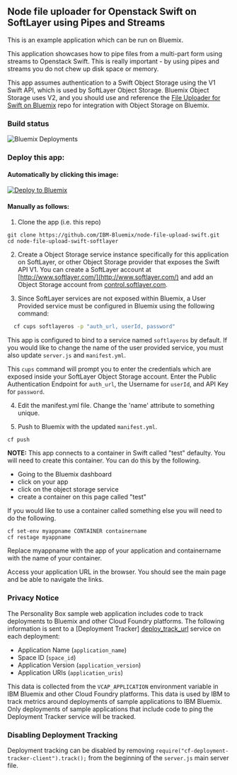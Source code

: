 ## Node file uploader for Openstack Swift on SoftLayer using Pipes and Streams

This is an example application which can be run on Bluemix.

This application showcases how to pipe files from a multi-part form using streams to Openstack Swift.  This is really important - by using pipes and streams you do not chew up disk space or memory.

This app assumes authentication to a Swift Object Storage using the V1 Swift API, which is used by SoftLayer Object Storage. Bluemix Object Storage uses V2, and you should use and reference the [File Uploader for Swift on Bluemix](https://github.com/IBM-Bluemix/node-file-upload-swift) repo for integration with Object Storage on Bluemix.

### Build status
![Bluemix Deployments](https://deployment-tracker.mybluemix.net/stats/c18028c774d53b033ce21310498c7ba0/badge.svg)

### Deploy this app:

####  Automatically by clicking this image:

[![Deploy to Bluemix](https://deployment-tracker.mybluemix.net/stats/c18028c774d53b033ce21310498c7ba0/button.svg)](https://bluemix.net/deploy?repository=https://github.com/IBM-Bluemix/node-file-upload-swift.git)

#### Manually as follows:

1. Clone the app (i.e. this repo)

  ```
  git clone https://github.com/IBM-Bluemix/node-file-upload-swift.git
  cd node-file-upload-swift-softlayer
  ```

2. Create a Object Storage service instance specifically for this application on SoftLayer, or other Object Storage provider that exposes the Swift API V1. You can create a SoftLayer account at [http://www.softlayer.com/](http://www.softlayer.com/) and add an Object Storage account from [control.softlayer.com](control.softlayer.com).

3. Since SoftLayer services are not exposed within Bluemix, a User Provided service must be configured in Bluemix using the following command:

  ```bash
    cf cups softlayeros -p "auth_url, userId, password"
  ```

  This app is configured to bind to a service named `softlayeros` by default. If you would like to change the name of the user provided service, you must also update `server.js` and `manifest.yml`.

  This `cups` command will prompt you to enter the credentials which are exposed inside your SoftLayer Object Storage account. Enter the Public Authentication Endpoint for `auth_url`, the Username for `userId`, and API Key for `password`.

4. Edit the manifest.yml file.  Change the 'name' attribute to something unique.

5. Push to Bluemix with the updated `manifest.yml`.

  ```
  cf push
  ```

  **NOTE:** This app connects to a container in Swift called "test" defaulty.  You will need to create this container.  You can do this by the following.
  - Going to the Bluemix dashboard
  - click on your app
  - click on the object storage service
  - create a container on this page called "test"

  If you would like to use a container called something else you will need to do the following.

  ```
  cf set-env myappname CONTAINER containername
  cf restage myappname
  ```
  Replace myappname with the app of your application and containername with the name of your container.

  Access your application URL in the browser.  You should see the main page and be able to navigate the links.

### Privacy Notice

The Personality Box sample web application includes code to track deployments to Bluemix and other Cloud Foundry platforms. The following information is sent to a [Deployment Tracker] [deploy_track_url] service on each deployment:

* Application Name (`application_name`)
* Space ID (`space_id`)
* Application Version (`application_version`)
* Application URIs (`application_uris`)

This data is collected from the `VCAP_APPLICATION` environment variable in IBM Bluemix and other Cloud Foundry platforms. This data is used by IBM to track metrics around deployments of sample applications to IBM Bluemix. Only deployments of sample applications that include code to ping the Deployment Tracker service will be tracked.

### Disabling Deployment Tracking

Deployment tracking can be disabled by removing `require("cf-deployment-tracker-client").track();` from the beginning of the `server.js` main server file.

[deploy_track_url]: https://github.com/cloudant-labs/deployment-tracker
